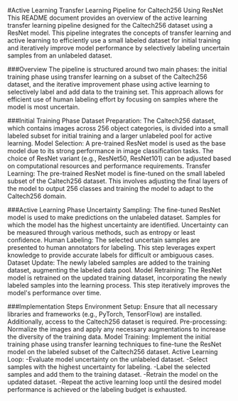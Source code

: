 #Active Learning Transfer Learning Pipeline for Caltech256 Using ResNet
This README document provides an overview of the active learning transfer learning pipeline designed for the Caltech256 dataset using a ResNet model. This pipeline integrates the concepts of transfer learning and active learning to efficiently use a small labeled dataset for initial training and iteratively improve model performance by selectively labeling uncertain samples from an unlabeled dataset.

###Overview
The pipeline is structured around two main phases: the initial training phase using transfer learning on a subset of the Caltech256 dataset, and the iterative improvement phase using active learning to selectively label and add data to the training set. This approach allows for efficient use of human labeling effort by focusing on samples where the model is most uncertain.

###Initial Training Phase
Dataset Preparation: The Caltech256 dataset, which contains images across 256 object categories, is divided into a small labeled subset for initial training and a larger unlabeled pool for active learning.
Model Selection: A pre-trained ResNet model is used as the base model due to its strong performance in image classification tasks. The choice of ResNet variant (e.g., ResNet50, ResNet101) can be adjusted based on computational resources and performance requirements.
Transfer Learning: The pre-trained ResNet model is fine-tuned on the small labeled subset of the Caltech256 dataset. This involves adjusting the final layers of the model to output 256 classes and training the model to adapt to the Caltech256 domain.

###Active Learning Phase
Uncertainty Sampling: The fine-tuned ResNet model is used to make predictions on the unlabeled dataset. Samples for which the model has the highest uncertainty are identified. Uncertainty can be measured through various methods, such as entropy or least confidence.
Human Labeling: The selected uncertain samples are presented to human annotators for labeling. This step leverages expert knowledge to provide accurate labels for difficult or ambiguous cases.
Dataset Update: The newly labeled samples are added to the training dataset, augmenting the labeled data pool.
Model Retraining: The ResNet model is retrained on the updated training dataset, incorporating the newly labeled samples into the learning process. This step iteratively improves the model's performance over time.

###Implementation Steps
Environment Setup: Ensure that all necessary libraries and frameworks (e.g., PyTorch, TensorFlow) are installed. Additionally, access to the Caltech256 dataset is required.
Pre-processing: Normalize the images and apply any necessary augmentations to increase the diversity of the training data.
Model Training: Implement the initial training phase using transfer learning techniques to fine-tune the ResNet model on the labeled subset of the Caltech256 dataset.
Active Learning Loop:
-Evaluate model uncertainty on the unlabeled dataset.
-Select samples with the highest uncertainty for labeling.
-Label the selected samples and add them to the training dataset.
-Retrain the model on the updated dataset.
-Repeat the active learning loop until the desired model performance is achieved or the labeling budget is exhausted.

